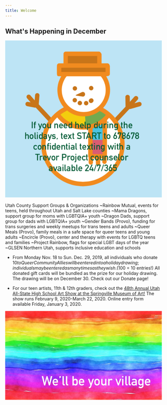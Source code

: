 ```yaml
---
title: Welcome
---
```

 
## What's Happening in December 

![holiday self care](files/holiday-self-care.jpg)

Utah County Support Groups & Organizations
~Rainbow Mutual, events for teens, held throughout Utah and Salt Lake counties
~Mama Dragons, support group for moms with LGBTQIA+ youth
~Dragon Dads, support group for dads with LGBTQIA+ youth
~Gender Bands (Provo), funding for trans surgeries and weekly meetups for trans teens and adults
~Queer Meals (Provo), family meals in a safe space for queer teens and young adults
~Encircle (Provo), center and therapy with events for LGBTQ teens and families
~Project Rainbow, flags for special LGBT days of the year
~GLSEN Northern Utah, supports inclusive education and schools

- From Monday Nov. 18 to Sun. Dec. 29, 2019, all individuals who donate $10 to Queer Community Allies will be entered into a holiday drawing; individuals may be entered as many times as they wish. ($100 = 10 entries!) All donated gift cards will be bundled as the prize for our holiday drawing. The drawing will be on December 30. Check out our Donate page! 

- For our teen artists, 11th & 12th graders, check out the [48th Annual Utah All-State High School Art Show at the Springville Museum of Art!](http://www.smofa.org/48th-high-school-art-show.php?fbclid=IwAR2dvRZwKAssmxs2dy1iTCgUC68VnJ3xFrk-sLDcx8uWzxbWj2_wAYlJ6Cs) The show runs February 9, 2020-March 22, 2020. Online entry form available Friday, January 3, 2020.

![we'll be your village](files/rainbow-banner.jpeg)

